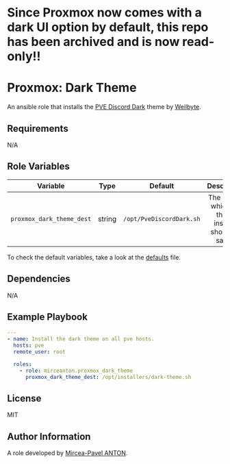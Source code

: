 <h1>
  Since Proxmox now comes with a dark UI option by default, this repo has been archived and is now read-only!!
</h1>

Proxmox: Dark Theme
===================

An ansible role that installs the [PVE Discord Dark](https://github.com/Weilbyte/PVEDiscordDark) theme by [Weilbyte](https://github.com/Weilbyte).

Requirements
------------

N/A

Role Variables
--------------

|         Variable          |  Type  |         Default          |                      Description                       |
| :-----------------------: | :----: | :----------------------: | :----------------------------------------------------: |
| `proxmox_dark_theme_dest` | string | `/opt/PveDiscordDark.sh` | The path at which the theme installer should be saved. |

To check the default variables, take a look at the [defaults](defaults/main.yml) file.

Dependencies
------------

N/A

Example Playbook
----------------

``` yml
---
- name: Install the dark theme on all pve hosts.
  hosts: pve
  remote_user: root

  roles:
    - role: mirceanton.proxmox_dark_theme
      proxmox_dark_theme_dest: /opt/installers/dark-theme.sh
```

License
-------

MIT

Author Information
------------------

A role developed by [Mircea-Pavel ANTON](https://www.mirceanton.com).

